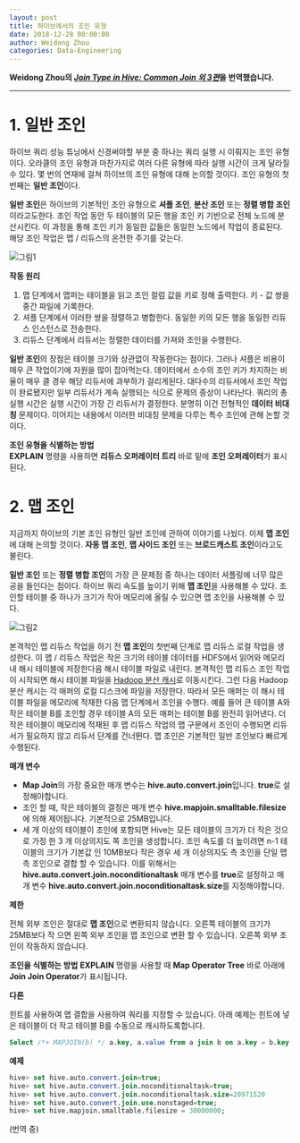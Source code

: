 ```yaml
---
layout: post
title: 하이브에서의 조인 유형
date: 2018-12-28 00:00:00
author: Weidong Zhou
categories: Data-Engineering
---  
```

  
  
**Weidong Zhou의 [*Join Type in Hive: Common Join 외 3편*](https://weidongzhou.wordpress.com/2017/06/06/join-type-in-hive-common-join)을 번역했습니다.**
  
  
- - -

# 1. 일반 조인
  
하이브 쿼리 성능 튜닝에서 신경써야할 부분 중 하나는 쿼리 실행 시 이뤄지는 조인 유형이다. 오라클의 조인 유형과 마찬가지로 여러 다른 유형에 따라 실행 시간이 크게 달라질 수 있다. 몇 번의 연재에 걸쳐 하이브의 조인 유형에 대해 논의할 것이다. 조인 유형의 첫 번째는 **일반 조인**이다.
  
**일반 조인**은 하이브의 기본적인 조인 유형으로 **셔플 조인**, **분산 조인** 또는 **정렬 병합 조인**이라고도한다. 조인 작업 동안 두 테이블의 모든 행을 조인 키 기반으로 전체 노드에 분산시킨다. 이 과정을 통해 조인 키가 동일한 값들은 동일한 노드에서 작업이 종료된다. 해당 조인 작업은 맵 / 리듀스의 온전한 주기를 갖는다.
  
![그림1](https://aldente0630.github.io/assets/join_type_in_hive1.jpg)
  
**작동 원리**
1. 맵 단계에서 맵퍼는 테이블을 읽고 조인 컬럼 값을 키로 정해 출력한다. 키 - 값 쌍을 중간 파일에 기록한다.
2. 셔플 단계에서 이러한 쌍을 정렬하고 병합한다. 동일한 키의 모든 행을 동일한 리듀스 인스턴스로 전송한다.
3. 리듀스 단계에서 리듀서는 정렬한 데이터를 가져와 조인을 수행한다.

**일반 조인**의 장점은 테이블 크기와 상관없이 작동한다는 점이다. 그러나 셔플은 비용이 매우 큰 작업이기에 자원을 많이 잡아먹는다. 데이터에서 소수의 조인 키가 차지하는 비율이 매우 클 경우 해당 리듀서에 과부하가 걸리게된다. 대다수의 리듀서에서 조인 작업이 완료됐지만 일부 리듀서가 계속 실행되는 식으로 문제의 증상이 나타난다. 쿼리의 총 실행 시간은 실행 시간이 가장 긴 리듀서가 결정한다. 분명히 이건 전형적인 **데이터 비대칭** 문제이다. 이어지는 내용에서 이러한 비대칭 문제을 다루는 특수 조인에 관해 논할 것이다.

**조인 유형을 식별하는 방법**  
**EXPLAIN** 명령을 사용하면 **리듀스 오퍼레이터 트리** 바로 밑에 **조인 오퍼레이터**가 표시된다.
  
# 2. 맵 조인
  
지금까지 하이브의 기본 조인 유형인 일반 조인에 관하여 이야기를 나눴다. 이제 **맵 조인**에 대해 논의할 것이다. **자동 맵 조인**, **맵 사이드 조인** 또는 **브로드캐스트 조인**이라고도 불린다.

**일반 조인** 또는 **정렬 병합 조인**의 가장 큰 문제점 중 하나는 데이터 셔플링에 너무 많은 공을 들인다는 점이다. 하이브 쿼리 속도를 높이기 위해 **맵 조인**을 사용해볼 수 있다. 조인할 테이블 중 하나가 크기가 작아 메모리에 올릴 수 있으면 맵 조인을 사용해볼 수 있다.
  
![그림2](https://aldente0630.github.io/assets/join_type_in_hive2.jpg)
  
본격적인 맵 리듀스 작업을 하기 전 **맵 조인**의 첫번째 단계로 맵 리듀스 로컬 작업을 생성한다. 이 맵 / 리듀스 작업은 작은 크기의 테이블 데이터를 HDFS에서 읽어와 메모리 내 해시 테이블에 저장한다음 해시 테이블 파일로 내린다. 본격적인 맵 리듀스 조인 작업이 시작되면 해시 테이블 파일을 [Hadoop 분산 캐시](https://hadoop.apache.org/docs/r1.2.1/api/org/apache/hadoop/filecache/DistributedCache.html)로 이동시킨다. 그런 다음 Hadoop 분산 캐시는 각 매퍼의 로컬 디스크에 파일을 저장한다. 따라서 모든 매퍼는 이 해시 테이블 파일을 메모리에 적재한 다음 맵 단계에서 조인을 수행다. 예를 들어 큰 테이블 A와 작은 테이블 B를 조인할 경우 테이블 A의 모든 매퍼는 테이블 B를 완전히 읽어낸다. 더 작은 테이블이 메모리에 적재된 후 맵 리듀스 작업의 맵 구문에서 조인이 수행되면 리듀서가 필요하지 않고 리듀서 단계를 건너뛴다. 맵 조인은 기본적인 일반 조인보다 빠르게 수행된다.

**매개 변수**

* **Map Join**의 가장 중요한 매개 변수는 **hive.auto.convert.join**입니다. **true**로 설정해야합니다.
* 조인 할 때, 작은 테이블의 결정은 매개 변수 **hive.mapjoin.smalltable.filesize**에 의해 제어됩니다. 기본적으로 25MB입니다.
* 세 개 이상의 테이블이 조인에 포함되면 Hive는 모든 테이블의 크기가 더 작은 것으로 가정 한 3 개 이상의지도 쪽 조인을 생성합니다. 조인 속도를 더 높이려면 n-1 테이블의 크기가 기본값 인 10MB보다 작은 경우 세 개 이상의지도 측 조인을 단일 맵 측 조인으로 결합 할 수 있습니다. 이를 위해서는 **hive.auto.convert.join.noconditionaltask** 매개 변수를 **true**로 설정하고 매개 변수 **hive.auto.convert.join.noconditionaltask.size**를 지정해야합니다.

**제한**

전체 외부 조인은 절대로 **맵 조인**으로 변환되지 않습니다.
오른쪽 테이블의 크기가 25MB보다 작 으면 왼쪽 외부 조인을 맵 조인으로 변환 할 수 있습니다. 오른쪽 외부 조인이 작동하지 않습니다.

**조인을 식별하는 방법**
**EXPLAIN** 명령을 사용할 때 **Map Operator Tree** 바로 아래에 **Join Join Operator**가 표시됩니다.

**다른**  
  
힌트를 사용하여 맵 결합을 사용하여 쿼리를 지정할 수 있습니다. 아래 예제는 힌트에 넣은 테이블이 더 작고 테이블 B를 수동으로 캐시하도록합니다.
  
```sql
Select /*+ MAPJOIN(b) */ a.key, a.value from a join b on a.key = b.key
```
  
**예제**  
  
```sql
hive> set hive.auto.convert.join=true;
hive> set hive.auto.convert.join.noconditionaltask=true;
hive> set hive.auto.convert.join.noconditionaltask.size=20971520
hive> set hive.auto.convert.join.use.nonstaged=true;
hive> set hive.mapjoin.smalltable.filesize = 30000000; 
```

(번역 중)
  

